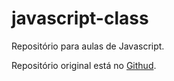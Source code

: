 # javascript-class

Repositório para aulas de Javascript. 

Repositório original está no [Githud](https://github.com/Leozinho2006/javascript-class).